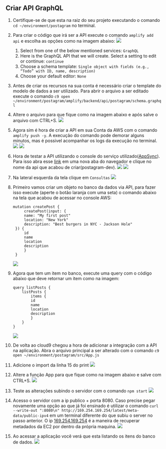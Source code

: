 ## Criar API GraphQL

1. Certifique-se de que esta na raiz do seu projeto executando o comando `cd ~/environment/postagram` no terminal.
2. Para criar o código que irá ser a API execute o comando `amplify add api` e escolha as opções como na imagem abaixo:
   ![](img/api-1.png)
   1. Select from one of the below mentioned services: `GraphQL`
   2. Here is the GraphQL API that we will create. Select a setting to edit or continue: `continue`
   3. Choose a schema template: `Single object with fields (e.g., “Todo” with ID, name, description)`
   4. Choose your default editor: `None`
3. Antes de criar os recursos na sua conta é necessário criar o template do modelo de dados a ser utilizado. Para abrir o arquivo a ser editado execute o comando `c9 open ~/environment/postagram/amplify/backend/api/postagram/schema.graphql`
4. Altere o arquivo para que fique como na imagem abaixo e após salve o arquivo com CTRL+S.
   ![](img/api-2.png)
5. Agora sim é hora de criar a API em sua Conta da AWS com o comando `amplify push -y`. A execução do comando pode demorar alguns minutos, mas é possivel acompanhar os logs da execução no terminal.
   ![](img/api-3.png)
   ![](img/api-4.png)
    
6. Hora de testar a API utilizando o console do serviço utilizado([AppSync](https://aws.amazon.com/pt/appsync/)). Para isso abra esse [link](https://console.aws.amazon.com/appsync/home?region=us-east-1#/apis) em uma nova aba do navegador e clique no nome da api que acabou de criar(postagram-dev).
   ![](img/console-1.png)
   ![](img/console-2.png)
7. Na lateral esquerda da tela clique em `Consultas`
   ![](img/console-3.png)
8. Primeiro vamos criar um objeto no banco da dados via API, para fazer isso execute (aperte o botão laranja com uma seta) o comando abaixo na tela que acabou de acessar no console AWS:
   ``` 
   mutation createPost {
        createPost(input: {
        name: "My first post"
        location: "New York"
        description: "Best burgers in NYC - Jackson Hole"
    }) {
        id
        name
        location
        description
        }
    }   
   ```
    ![](img/console-4.png)
9. Agora que tem um item no banco, execute uma query com o código abaixo que deve retornar um item como na imagem:
    ```
    query listPosts {
        listPosts {
            items {
            id
            name
            location
            description
            }
        }
    }
    ```
    ![](img/console-5.png)
10. De volta ao cloud9 chegou a hora de adicionar a integração com a API na aplicação. Abra o arquivo principal a ser alterado com o comando `c9 open ~/environment/postagram/src/App.js`
11. Adicione o import da linha 15 do print
    ![](img/code-2.png)
12. Altere a função App para que fique como na imagem abaixo e salve com CTRL+S.
    ![](img/code-1.png)
13. Teste as alterações subindo o servidor com o comando `npm start`
    ![](img/code-3.png)
14. Acesso o servidor com a ip publico + porta 8080. Caso precise pegar novamente uma opção ao que já foi ensinado é utilizar o comando `curl --write-out ":8080\n" http://169.254.169.254/latest/meta-data/public-ipv4` em um terminal diferente do que subiu o server no passo anterior. O ip [169.254.169.254](https://docs.aws.amazon.com/pt_br/AWSEC2/latest/UserGuide/instancedata-data-retrieval.html) é a maneira de recuperar metadados da EC2 por dentro da própria maquina.
    ![](img/code-4.png)
15. Ao acessar a aplicação você verá que esta listando os itens do banco de dados.
    ![](img/code-5.png)